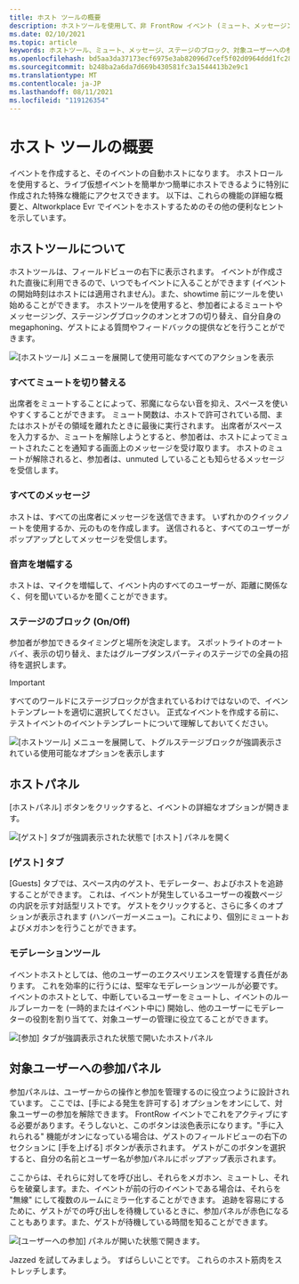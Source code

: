 ```yaml
---
title: ホスト ツールの概要
description: ホストツールを使用して、非 FrontRow イベント (ミュート、メッセージング、モデレートなど) を使用する方法について説明します。
ms.date: 02/10/2021
ms.topic: article
keywords: ホストツール、ミュート、メッセージ、ステージのブロック、対象ユーザーへの参加
ms.openlocfilehash: bd5aa3da37173ecf6975e3ab82096d7cef5f02d0964ddd1fc28c078a31d0c520
ms.sourcegitcommit: b248ba2a6da7d669b430581fc3a1544413b2e9c1
ms.translationtype: MT
ms.contentlocale: ja-JP
ms.lasthandoff: 08/11/2021
ms.locfileid: "119126354"
---
```

# <a name="host-tools-overview"></a>ホスト ツールの概要

イベントを作成すると、そのイベントの自動ホストになります。 ホストロールを使用すると、ライブ仮想イベントを簡単かつ簡単にホストできるように特別に作成された特殊な機能にアクセスできます。 以下は、これらの機能の詳細な概要と、Altworkplace Evr でイベントをホストするためのその他の便利なヒントを示しています。

## <a name="understanding-host-tools"></a>ホストツールについて

ホストツールは、フィールドビューの右下に表示されます。 イベントが作成された直後に利用できるので、いつでもイベントに入ることができます (イベントの開始時刻はホストには適用されません)。また、showtime 前にツールを使い始めることができます。 ホストツールを使用すると、参加者によるミュートやメッセージング、ステージングブロックのオンとオフの切り替え、自分自身の megaphoning、ゲストによる質問やフィードバックの提供などを行うことができます。

![[ホストツール] メニューを展開して使用可能なすべてのアクションを表示](images/host-tools-img-01.png) 

### <a name="toggle-mute-all"></a>すべてミュートを切り替える

出席者をミュートすることによって、邪魔にならない音を抑え、スペースを使いやすくすることができます。 ミュート関数は、ホストで許可されている間、またはホストがその領域を離れたときに最後に実行されます。 出席者がスペースを入力するか、ミュートを解除しようとすると、参加者は、ホストによってミュートされたことを通知する画面上のメッセージを受け取ります。 ホストのミュートが解除されると、参加者は、unmuted していることも知らせるメッセージを受信します。

### <a name="message-all"></a>すべてのメッセージ

ホストは、すべての出席者にメッセージを送信できます。 いずれかのクイックノートを使用するか、元のものを作成します。 送信されると、すべてのユーザーがポップアップとしてメッセージを受信します。

### <a name="amplify-my-voice"></a>音声を増幅する

ホストは、マイクを増幅して、イベント内のすべてのユーザーが、距離に関係なく、何を聞いているかを聞くことができます。

### <a name="stage-blocking-onoff"></a>ステージのブロック (On/Off)

参加者が参加できるタイミングと場所を決定します。 スポットライトのオートバイ、表示の切り替え、またはグループダンスパーティのステージでの全員の招待を選択します。

> [!IMPORTANT]
> すべてのワールドにステージブロックが含まれているわけではないので、イベントテンプレートを適切に選択してください。 正式なイベントを作成する前に、テストイベントのイベントテンプレートについて理解しておいてください。

![[ホストツール] メニューを展開して、トグルステージブロックが強調表示されている使用可能なオプションを表示します](images/host-tools-img-02.png)

## <a name="host-panel"></a>ホストパネル

[ホストパネル] ボタンをクリックすると、イベントの詳細なオプションが開きます。

![[ゲスト] タブが強調表示された状態で [ホスト] パネルを開く](images/host-tools-img-03.png)

### <a name="guests-tab"></a>[ゲスト] タブ

[Guests] タブでは、スペース内のゲスト、モデレーター、およびホストを追跡することができます。 これは、イベントが発生しているユーザーの複数ページの内訳を示す対話型リストです。 ゲストをクリックすると、さらに多くのオプションが表示されます (ハンバーガーメニュー)。これにより、個別にミュートおよびメガホンを行うことができます。

### <a name="moderation-tools"></a>モデレーションツール

イベントホストとしては、他のユーザーのエクスペリエンスを管理する責任があります。 これを効率的に行うには、堅牢なモデレーションツールが必要です。 イベントのホストとして、中断しているユーザーをミュートし、イベントのルールブレーカーを (一時的またはイベント中に) 開始し、他のユーザーにモデレーターの役割を割り当てて、対象ユーザーの管理に役立てることができます。

![[参加] タブが強調表示された状態で開いたホストパネル](images/host-tools-img-04.png)

## <a name="audience-participation-panel"></a>対象ユーザーへの参加パネル

参加パネルは、ユーザーからの操作と参加を管理するのに役立つように設計されています。 ここでは、[手による発生を許可する] オプションをオンにして、対象ユーザーの参加を解除できます。 FrontRow イベントでこれをアクティブにする必要があります。そうしないと、このボタンは淡色表示になります。"手に入れられる" 機能がオンになっている場合は、ゲストのフィールドビューの右下のセクションに [手を上げる] ボタンが表示されます。 ゲストがこのボタンを選択すると、自分の名前とユーザー名が参加パネルにポップアップ表示されます。 

ここからは、それらに対してを呼び出し、それらをメガホン、ミュートし、それらを破棄します。また、イベントが前の行のイベントである場合は、それらを "無線" にして複数のルームにミラー化することができます。 追跡を容易にするために、ゲストがでの呼び出しを待機しているときに、参加パネルが赤色になることもあります。また、ゲストが待機している時間を知ることができます。
 
![[ユーザーへの参加] パネルが開いた状態で開きます。](images/host-tools-img-05.png)

Jazzed を試してみましょう。 すばらしいことです。 これらのホスト筋肉をストレッチします。